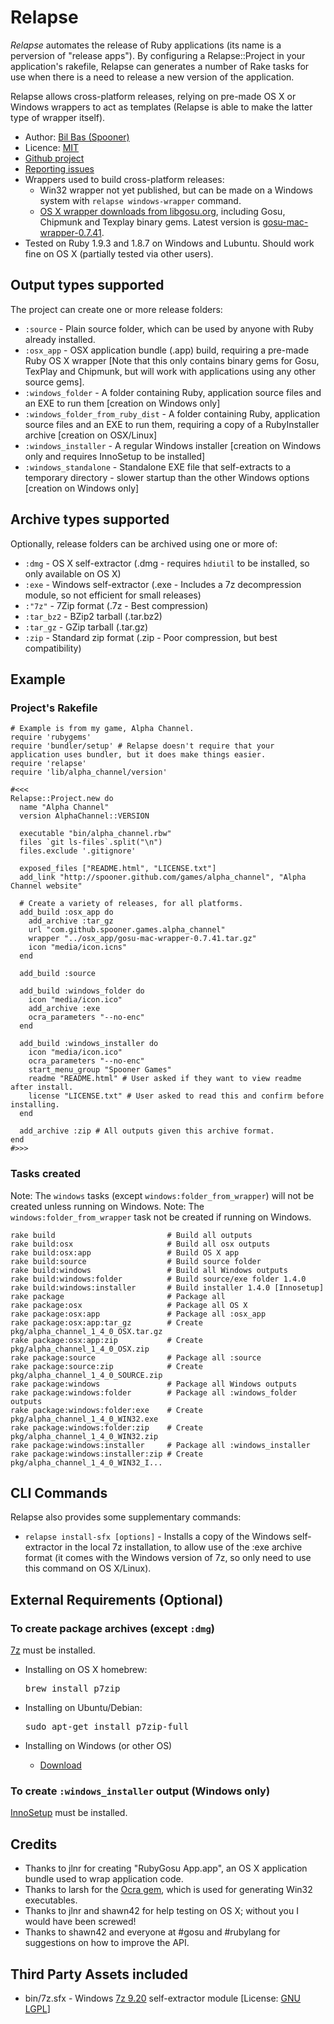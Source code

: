 Relapse
================

_Relapse_ automates the release of Ruby applications (its name is a perversion of "release apps").
By configuring a Relapse::Project in your application's rakefile, Relapse can generates a number of Rake tasks for use
when there is a need to release a new version of the application.

Relapse allows cross-platform releases, relying on pre-made OS X or Windows wrappers to act as templates
(Relapse is able to make the latter type of wrapper itself).

* Author: [Bil Bas (Spooner)](https://github.com/Spooner)
* Licence: [MIT](http://www.opensource.org/licenses/mit-license.php)
* [Github project](https://github.com/Spooner/relapse)
* [Reporting issues](https://github.com/Spooner/relapse/issues)
* Wrappers used to build cross-platform releases:
  - Win32 wrapper not yet published, but can be made on a Windows system with `relapse windows-wrapper` command.
  - [OS X wrapper downloads from libgosu.org](http://www.libgosu.org/downloads/), including Gosu, Chipmunk and Texplay binary gems. Latest version is [gosu-mac-wrapper-0.7.41](http://www.libgosu.org/downloads/gosu-mac-wrapper-0.7.41.tar.gz).
* Tested on Ruby 1.9.3 and 1.8.7 on Windows and Lubuntu. Should work fine on OS X (partially tested via other users).

Output types supported
----------------------

The project can create one or more release folders:

* `:source` - Plain source folder, which can be used by anyone with Ruby already installed.
* `:osx_app` - OSX application bundle (.app) build, requiring a pre-made Ruby OS X wrapper [Note that this only contains binary gems for Gosu, TexPlay and Chipmunk, but will work with applications using any other source gems].
* `:windows_folder` - A folder containing Ruby, application source files and an EXE to run them [creation on Windows only]
* `:windows_folder_from_ruby_dist` - A folder containing Ruby, application source files and an EXE to run them, requiring a copy of a RubyInstaller archive [creation on OSX/Linux]
* `:windows_installer` - A regular Windows installer [creation on Windows only and requires InnoSetup to be installed]
* `:windows_standalone` - Standalone EXE file that self-extracts to a temporary directory - slower startup than the other Windows options [creation on Windows only]

Archive types supported
-----------------------

Optionally, release folders can be archived using one or more of:

* `:dmg` - OS X self-extractor (.dmg - requires `hdiutil` to be installed, so only available on OS X)
* `:exe` - Windows self-extractor (.exe - Includes a 7z decompression module, so not efficient for small releases)
* `:"7z"` - 7Zip format (.7z - Best compression)
* `:tar_bz2` - BZip2 tarball (.tar.bz2)
* `:tar_gz` - GZip tarball (.tar.gz)
* `:zip` - Standard zip format (.zip - Poor compression, but best compatibility)

Example
-------

### Project's Rakefile

    # Example is from my game, Alpha Channel.
    require 'rubygems'
    require 'bundler/setup' # Relapse doesn't require that your application uses bundler, but it does make things easier.
    require 'relapse'
    require 'lib/alpha_channel/version'

    #<<<
    Relapse::Project.new do
      name "Alpha Channel"
      version AlphaChannel::VERSION

      executable "bin/alpha_channel.rbw"
      files `git ls-files`.split("\n")
      files.exclude '.gitignore'

      exposed_files ["README.html", "LICENSE.txt"]
      add_link "http://spooner.github.com/games/alpha_channel", "Alpha Channel website"

      # Create a variety of releases, for all platforms.
      add_build :osx_app do
        add_archive :tar_gz
        url "com.github.spooner.games.alpha_channel"
        wrapper "../osx_app/gosu-mac-wrapper-0.7.41.tar.gz"
        icon "media/icon.icns"
      end

      add_build :source

      add_build :windows_folder do
        icon "media/icon.ico"
        add_archive :exe
        ocra_parameters "--no-enc"
      end

      add_build :windows_installer do
        icon "media/icon.ico"
        ocra_parameters "--no-enc"
        start_menu_group "Spooner Games"
        readme "README.html" # User asked if they want to view readme after install.
        license "LICENSE.txt" # User asked to read this and confirm before installing.
      end

      add_archive :zip # All outputs given this archive format.
    end
    #>>>

### Tasks created

Note: The `windows` tasks (except `windows:folder_from_wrapper`) will not be created unless running on Windows.
Note: The `windows:folder_from_wrapper` task not be created if running on Windows.

    rake build                         # Build all outputs
    rake build:osx                     # Build all osx outputs
    rake build:osx:app                 # Build OS X app
    rake build:source                  # Build source folder
    rake build:windows                 # Build all Windows outputs
    rake build:windows:folder          # Build source/exe folder 1.4.0
    rake build:windows:installer       # Build installer 1.4.0 [Innosetup]
    rake package                       # Package all
    rake package:osx                   # Package all OS X
    rake package:osx:app               # Package all :osx_app
    rake package:osx:app:tar_gz        # Create pkg/alpha_channel_1_4_0_OSX.tar.gz
    rake package:osx:app:zip           # Create pkg/alpha_channel_1_4_0_OSX.zip
    rake package:source                # Package all :source
    rake package:source:zip            # Create pkg/alpha_channel_1_4_0_SOURCE.zip
    rake package:windows               # Package all Windows outputs
    rake package:windows:folder        # Package all :windows_folder outputs
    rake package:windows:folder:exe    # Create pkg/alpha_channel_1_4_0_WIN32.exe
    rake package:windows:folder:zip    # Create pkg/alpha_channel_1_4_0_WIN32.zip
    rake package:windows:installer     # Package all :windows_installer
    rake package:windows:installer:zip # Create pkg/alpha_channel_1_4_0_WIN32_I...

CLI Commands
------------

Relapse also provides some supplementary commands:

* `relapse install-sfx [options]` - Installs a copy of the Windows self-extractor in the local 7z installation, to allow use of the :exe archive format (it comes with the Windows version of 7z, so only need to use this command on OS X/Linux).


External Requirements (Optional)
--------------------------------

### To create package archives (except `:dmg`)

[7z](http://www.7-zip.org) must be installed.

  - Installing on OS X homebrew:

    <pre>brew install p7zip</pre>

  - Installing on Ubuntu/Debian:

    <pre>sudo apt-get install p7zip-full</pre>

  - Installing on Windows (or other OS)

    * [Download](http://www.7-zip.org/download.html)

### To create `:windows_installer` output (Windows only)

[InnoSetup](http://www.jrsoftware.org/isdl.php) must be installed.

Credits
-------

* Thanks to jlnr for creating "RubyGosu App.app", an OS X application bundle used to wrap application code.
* Thanks to larsh for the [Ocra gem](http://ocra.rubyforge.org/), which is used for generating Win32 executables.
* Thanks to jlnr and shawn42 for help testing on OS X; without you I would have been screwed!
* Thanks to shawn42 and everyone at #gosu and #rubylang for suggestions on how to improve the API.

Third Party Assets included
---------------------------

* bin/7z.sfx - Windows [7z 9.20](http://www.7-zip.org) self-extractor module [License: [GNU LGPL](http://www.7-zip.org/license.txt)]

